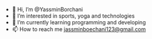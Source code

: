 - 👋 Hi, I’m @YassminBorchani
- 👀 I’m interested in sports, yoga and technologies
- 🌱 I’m currently learning programming and developing
- 📫 How to reach me jassminboechani123@gmail.com

<!---
YassminBorchani/YassminBorchani is a ✨ special ✨ repository because its `README.md` (this file) appears on your GitHub profile.
You can click the Preview link to take a look at your changes.
--->
